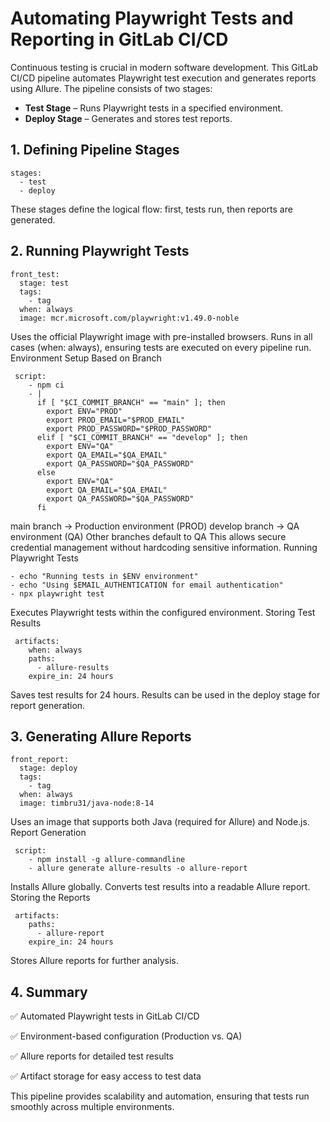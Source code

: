 # Automating Playwright Tests and Reporting in GitLab CI/CD

Continuous testing is crucial in modern software development. This GitLab CI/CD pipeline automates Playwright test execution and generates reports using Allure. The pipeline consists of two stages:

- **Test Stage** – Runs Playwright tests in a specified environment.
- **Deploy Stage** – Generates and stores test reports.

## 1. Defining Pipeline Stages


    stages:
      - test
      - deploy

These stages define the logical flow: first, tests run, then reports are generated.

## 2. Running Playwright Tests


    front_test:
      stage: test
      tags:
        - tag
      when: always
      image: mcr.microsoft.com/playwright:v1.49.0-noble

Uses the official Playwright image with pre-installed browsers.
Runs in all cases (when: always), ensuring tests are executed on every pipeline run.
Environment Setup Based on Branch

     script:
        - npm ci
        - |
          if [ "$CI_COMMIT_BRANCH" == "main" ]; then
            export ENV="PROD"
            export PROD_EMAIL="$PROD_EMAIL"
            export PROD_PASSWORD="$PROD_PASSWORD"
          elif [ "$CI_COMMIT_BRANCH" == "develop" ]; then
            export ENV="QA"
            export QA_EMAIL="$QA_EMAIL"
            export QA_PASSWORD="$QA_PASSWORD"
          else
            export ENV="QA"
            export QA_EMAIL="$QA_EMAIL"
            export QA_PASSWORD="$QA_PASSWORD"
          fi

main branch → Production environment (PROD)
develop branch → QA environment (QA)
Other branches default to QA
This allows secure credential management without hardcoding sensitive information.
Running Playwright Tests

    - echo "Running tests in $ENV environment"
    - echo "Using $EMAIL_AUTHENTICATION for email authentication"
    - npx playwright test

Executes Playwright tests within the configured environment.
Storing Test Results

     artifacts:
        when: always
        paths:
          - allure-results
        expire_in: 24 hours

Saves test results for 24 hours.
Results can be used in the deploy stage for report generation.

## 3. Generating Allure Reports

    front_report:
      stage: deploy
      tags:
        - tag
      when: always
      image: timbru31/java-node:8-14

Uses an image that supports both Java (required for Allure) and Node.js.
Report Generation

     script:
        - npm install -g allure-commandline
        - allure generate allure-results -o allure-report

Installs Allure globally.
Converts test results into a readable Allure report.
Storing the Reports

     artifacts:
        paths:
          - allure-report
        expire_in: 24 hours

Stores Allure reports for further analysis.

## 4. Summary

✅ Automated Playwright tests in GitLab CI/CD

✅ Environment-based configuration (Production vs. QA)

✅ Allure reports for detailed test results

✅ Artifact storage for easy access to test data

This pipeline provides scalability and automation, ensuring that tests run smoothly across multiple environments.


